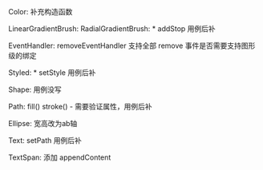 Color:
    补充构造函数

LinearGradientBrush:
RadialGradientBrush:
    * addStop 用例后补

EventHandler:
    removeEventHandler 支持全部 remove
    事件是否需要支持图形级的绑定

Styled:
    * setStyle 用例后补

Shape:
    用例没写


Path: 
    fill()
    stroke()
        - 需要验证属性，用例后补

Ellipse:
    宽高改为ab轴

Text:
    setPath 用例后补

TextSpan:
    添加 appendContent 